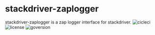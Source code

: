 # stackdriver-zaplogger

stackdriver-zaplogger is a zap logger interface for stackdriver.
![cicleci](https://img.shields.io/circleci/project/github/yanolab/stackdriver-zaplogger.svg?label=circleci&style=popout)
![license](https://img.shields.io/github/license/yanolab/stackdriver-zaplogger.svg?style=popout)
![goversion](https://img.shields.io/badge/Go-1.12-green.svg)